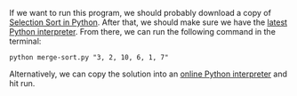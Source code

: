 If we want to run this program, we should probably download a copy of [Selection Sort in Python](https://github.com/TheRenegadeCoder/sample-programs/blob/main/archive/p/python/merge_sort.py).
After that, we should make sure we have the [latest Python interpreter](https://www.python.org/downloads/). From there, we can run the
following command in the terminal:

`python merge-sort.py "3, 2, 10, 6, 1, 7"`

Alternatively, we can copy the solution into an [online Python interpreter](https://www.online-python.com/) and hit run.
